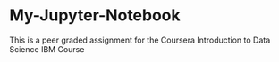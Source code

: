 # My-Jupyter-Notebook
This is a peer graded assignment for the Coursera Introduction to Data Science IBM Course
